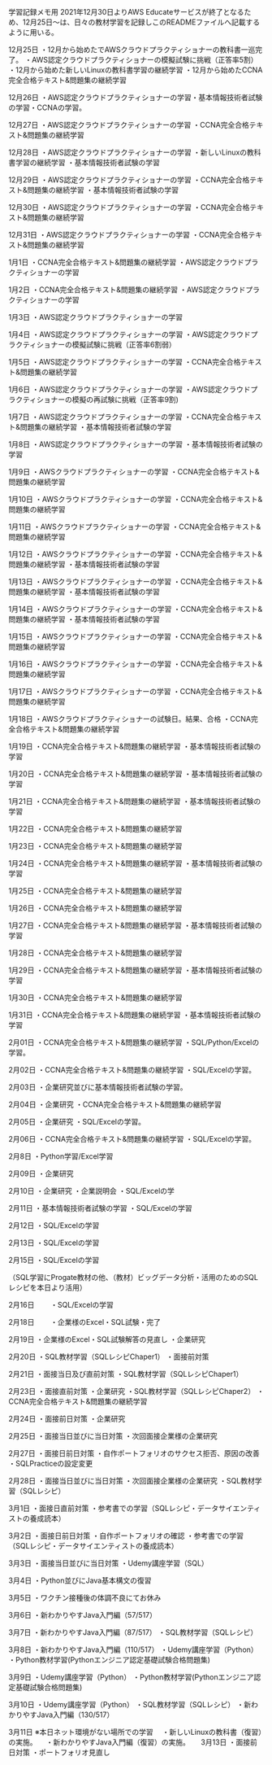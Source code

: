 学習記録メモ用
2021年12月30日よりAWS Educateサービスが終了となるため、12月25日～は、日々の教材学習を記録しこのREADMEファイルへ記載するように用いる。


12月25日
・12月から始めたでAWSクラウドプラクティショナーの教科書一巡完了。
・AWS認定クラウドプラクティショナーの模擬試験に挑戦（正答率5割）
・12月から始めた新しいLinuxの教科書学習の継続学習
・12月から始めたCCNA完全合格テキスト&問題集の継続学習

12月26日
・AWS認定クラウドプラクティショナーの学習・基本情報技術者試験の学習・CCNAの学習。

12月27日
・AWS認定クラウドプラクティショナーの学習
・CCNA完全合格テキスト&問題集の継続学習

12月28日
・AWS認定クラウドプラクティショナーの学習
・新しいLinuxの教科書学習の継続学習
・基本情報技術者試験の学習

12月29日
・AWS認定クラウドプラクティショナーの学習
・CCNA完全合格テキスト&問題集の継続学習
・基本情報技術者試験の学習

12月30日
・AWS認定クラウドプラクティショナーの学習
・CCNA完全合格テキスト&問題集の継続学習

12月31日
・AWS認定クラウドプラクティショナーの学習
・CCNA完全合格テキスト&問題集の継続学習

1月1日
・CCNA完全合格テキスト&問題集の継続学習
・AWS認定クラウドプラクティショナーの学習

1月2日
・CCNA完全合格テキスト&問題集の継続学習
・AWS認定クラウドプラクティショナーの学習

1月3日
・AWS認定クラウドプラクティショナーの学習

1月4日
・AWS認定クラウドプラクティショナーの学習
・AWS認定クラウドプラクティショナーの模擬試験に挑戦（正答率6割弱）

1月5日
・AWS認定クラウドプラクティショナーの学習
・CCNA完全合格テキスト&問題集の継続学習

1月6日
・AWS認定クラウドプラクティショナーの学習
・AWS認定クラウドプラクティショナーの模擬の再試験に挑戦（正答率9割)

1月7日
・AWS認定クラウドプラクティショナーの学習
・CCNA完全合格テキスト&問題集の継続学習
・基本情報技術者試験の学習

1月8日
・AWS認定クラウドプラクティショナーの学習
・基本情報技術者試験の学習

1月9日
・AWSクラウドプラクティショナーの学習
・CCNA完全合格テキスト&問題集の継続学習

1月10日
・AWSクラウドプラクティショナーの学習
・CCNA完全合格テキスト&問題集の継続学習

1月11日
・AWSクラウドプラクティショナーの学習
・CCNA完全合格テキスト&問題集の継続学習

1月12日
・AWSクラウドプラクティショナーの学習
・CCNA完全合格テキスト&問題集の継続学習
・基本情報技術者試験の学習

1月13日
・AWSクラウドプラクティショナーの学習
・CCNA完全合格テキスト&問題集の継続学習
・基本情報技術者試験の学習


1月14日
・AWSクラウドプラクティショナーの学習
・CCNA完全合格テキスト&問題集の継続学習
・基本情報技術者試験の学習

1月15日
・AWSクラウドプラクティショナーの学習
・CCNA完全合格テキスト&問題集の継続学習

1月16日
・AWSクラウドプラクティショナーの学習
・CCNA完全合格テキスト&問題集の継続学習

1月17日
・AWSクラウドプラクティショナーの学習
・CCNA完全合格テキスト&問題集の継続学習

1月18日
・AWSクラウドプラクティショナーの試験日。結果、合格
・CCNA完全合格テキスト&問題集の継続学習

1月19日
・CCNA完全合格テキスト&問題集の継続学習
・基本情報技術者試験の学習

1月20日
・CCNA完全合格テキスト&問題集の継続学習
・基本情報技術者試験の学習

1月21日
・CCNA完全合格テキスト&問題集の継続学習
・基本情報技術者試験の学習

1月22日
・CCNA完全合格テキスト&問題集の継続学習

1月23日
・CCNA完全合格テキスト&問題集の継続学習

1月24日
・CCNA完全合格テキスト&問題集の継続学習
・基本情報技術者試験の学習

1月25日
・CCNA完全合格テキスト&問題集の継続学習

1月26日
・CCNA完全合格テキスト&問題集の継続学習

1月27日
・CCNA完全合格テキスト&問題集の継続学習
・基本情報技術者試験の学習

1月28日
・CCNA完全合格テキスト&問題集の継続学習

1月29日
・CCNA完全合格テキスト&問題集の継続学習
・基本情報技術者試験の学習

1月30日
・CCNA完全合格テキスト&問題集の継続学習

1月31日
・CCNA完全合格テキスト&問題集の継続学習
・基本情報技術者試験の学習

2月01日
・CCNA完全合格テキスト&問題集の継続学習
・SQL/Python/Excelの学習。

2月02日
・CCNA完全合格テキスト&問題集の継続学習
・SQL/Excelの学習。

2月03日
・企業研究並びに基本情報技術者試験の学習。

2月04日
・企業研究
・CCNA完全合格テキスト&問題集の継続学習

2月05日
・企業研究
・SQL/Excelの学習。

2月06日
・CCNA完全合格テキスト&問題集の継続学習
・SQL/Excelの学習。

2月8日
・Python学習/Excel学習

2月09日
・企業研究

2月10日
・企業研究
・企業説明会
・SQL/Excelの学

2月11日
・基本情報技術者試験の学習
・SQL/Excelの学習

2月12日
・SQL/Excelの学習

2月13日
・SQL/Excelの学習

2月15日
・SQL/Excelの学習　　

（SQL学習にProgate教材の他、（教材）ビッグデータ分析・活用のためのSQLレシピを本日より活用）

2月16日　　
・SQL/Excelの学習

2月18日　　
・企業様のExcel・SQL試験・完了　　

2月19日
・企業様のExcel・SQL試験解答の見直し
・企業研究

2月20日
・SQL教材学習（SQLレシピChaper1）
・面接前対策

2月21日
・面接当日及び直前対策
・SQL教材学習（SQLレシピChaper1）

2月23日
・面接直前対策
・企業研究
・SQL教材学習（SQLレシピChaper2）
・CCNA完全合格テキスト&問題集の継続学習

2月24日
・面接前日対策
・企業研究

2月25日
・面接当日並びに当日対策
・次回面接企業様の企業研究

2月27日
 ・面接日前日対策
 ・自作ポートフォリオのサクセス拒否、原因の改善
 ・SQLPracticeの設定変更
 
 2月28日
 ・面接当日並びに当日対策
 ・次回面接企業様の企業研究
 ・SQL教材学習（SQLレシピ）
 
 3月1日
 ・面接日直前対策
 ・参考書での学習（SQLレシピ・データサイエンティストの養成読本）
 
 3月2日
 ・面接日前日対策
 ・自作ポートフォリオの確認
 ・参考書での学習（SQLレシピ・データサイエンティストの養成読本）
 
 3月3日
 ・面接当日並びに当日対策
 ・Udemy講座学習（SQL）
 
 3月4日
 ・Python並びにJava基本構文の復習
 
 3月5日
 ・ワクチン接種後の体調不良にてお休み
 
 3月6日
 ・新わかりやすJava入門編（57/517）
 
 3月7日
 ・新わかりやすJava入門編（87/517）
 ・SQL教材学習（SQLレシピ）
 
 3月8日
 ・新わかりやすJava入門編（110/517）
 ・Udemy講座学習（Python）
 ・Python教材学習(Pythonエンジニア認定基礎試験合格問題集)
 
 3月9日
 ・Udemy講座学習（Python）
 ・Python教材学習(Pythonエンジニア認定基礎試験合格問題集)
 
 3月10日
 ・Udemy講座学習（Python）
 ・SQL教材学習（SQLレシピ）
 ・新わかりやすJava入門編（130/517）
 
 3月11日
 ※本日ネット環境がない場所での学習
 　・新しいLinuxの教科書（復習）の実施。
 　・新わかりやすJava入門編（復習）の実施。
 　
 3月13日
 ・面接前日対策
 ・ポートフォリオ見直し
 